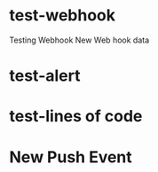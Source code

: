 # test-webhook
Testing Webhook
New Web hook data

# test-alert
# test-lines of code
# New Push Event
